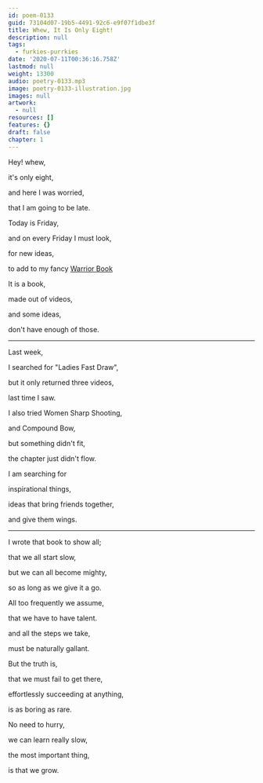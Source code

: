 ```yaml
---
id: poem-0133
guid: 73104d07-19b5-4491-92c6-e9f07f1dbe3f
title: Whew, It Is Only Eight!
description: null
tags:
  - furkies-purrkies
date: '2020-07-11T00:36:16.758Z'
lastmod: null
weight: 13300
audio: poetry-0133.mp3
image: poetry-0133-illustration.jpg
images: null
artwork:
  - null
resources: []
features: {}
draft: false
chapter: 1
---
```


Hey! whew,

it's only eight,

and here I was worried,

that I am going to be late.

Today is Friday,

and on every Friday I must look,

for new ideas,

to add to my fancy [Warrior Book](https://westland-valhalla.github.io/warrior/)

It is a book,

made out of videos,

and some ideas,

don't have enough of those.

---

Last week,

I searched for "Ladies Fast Draw",

but it only returned three videos,

last time I saw.

I also tried Women Sharp Shooting,

and Compound Bow,

but something didn't fit,

the chapter just didn't flow.

I am searching for

inspirational things,

ideas that bring friends together,

and give them wings.

---

I wrote that book to show all;

that we all start slow,

but we can all become mighty,

so as long as we give it a go.

All too frequently we assume,

that we have to have talent.

and all the steps we take,

must be naturally gallant.

But the truth is,

that we must fail to get there,

effortlessly succeeding at anything,

is as boring as rare.

No need to hurry,

we can learn really slow,

the most important thing,

is that we grow.
